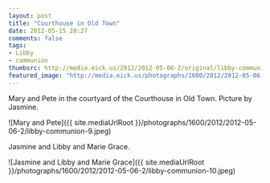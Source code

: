 ```yaml
---
layout: post
title: "Courthouse in Old Town"
date: 2012-05-15 20:27
comments: false
tags: 
- Libby
- communion
thumbsrc: http://media.eick.us/2012/2012-05-06-2/original/libby-communion-7.jpeg
featured_image: "http://media.eick.us/photographs/1600/2012/2012-05-06-2/libby-communion-9.jpeg"
---
```

Mary and Pete in the courtyard of the Courthouse in Old Town.  Picture by Jasmine.



![Mary and Pete]({{ site.mediaUrlRoot }}/photographs/1600/2012/2012-05-06-2/libby-communion-9.jpeg)


Jasmine and Libby and Marie Grace.



![Jasmine and Libby and Marie Grace]({{ site.mediaUrlRoot }}/photographs/1600/2012/2012-05-06-2/libby-communion-10.jpeg)

